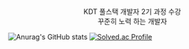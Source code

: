 <div align='center'>KDT 풀스택 개발자 2기 과정 수강  </div>
<div align='center'>꾸준히 노력 하는 개발자</div>


![Anurag's GitHub stats](https://github-readme-stats.vercel.app/api?username=Kurman11&show_icons=true&theme=radical)
[![Solved.ac Profile](http://mazassumnida.wtf/api/v2/generate_badge?boj=skedyd45)](https://solved.ac/skedyd45/)

 

